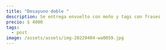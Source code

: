 ```yaml
---
title: "Desayuno doble "
description: Se entrega envuelto con moño y tags con frases
precio: $ 4000
tags:
  - post
image: /assets/assets/img-20220404-wa0059.jpg
---
```

